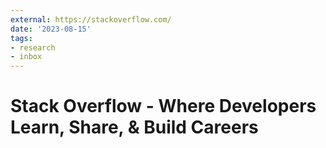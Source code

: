 ```yaml
---
external: https://stackoverflow.com/
date: '2023-08-15'
tags:
- research
- inbox
---
```


# Stack Overflow - Where Developers Learn, Share, & Build Careers
